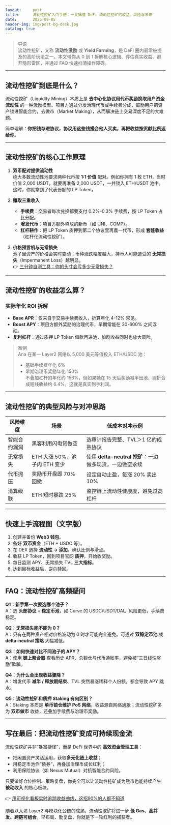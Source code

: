```yaml
---
layout:     post
title:      流动性挖矿入门手册：一文搞懂 DeFi 流动性挖矿的收益、风险与未来
date:       2025-09-05
header-img: img/post-bg-desk.jpg
catalog: true
---
```


> 导语  
> 流动性挖矿，又称 **流动性激励** 或 **Yield Farming**，是 DeFi 圈内最常被提及的高阶玩法之一。本文带你从 0 到 1 拆解核心逻辑、评估真实收益、避开隐形雷区，并通过 FAQ 快速扫清操作障碍。

---

## 流动性挖矿到底是什么？

流动性挖矿（Liquidity Mining）本质上是 **去中心化协议用代币奖励换取用户资金流动性** 的一种激励模型。项目方通过分发治理代币或手续费分成，鼓励用户把资产锁进智能合约，去做市（Market Making），从而解决链上交易深度不足的大难题。

简单理解：**你把钱存进协议，协议用这些钱撮合他人买卖，再把收益按贡献比例返给你**。

---

## 流动性挖矿的核心工作原理

1. **双币配对提供流动性**  
   绝大多数流动性池要求两种代币按 **1:1 价值** 配对。例如你拥有 1 枚 ETH，当时价值 2,000 USDT，就要再准备 2,000 USDT，一并锁入 ETH/USDT 池中。这时，你就拿到了代表份额的 LP Token。

2. **赚取三重收入**  
   - **手续费**：交易者每次兑换都要支付 0.2%–0.3% 手续费，按 LP Token 占比分配。  
   - **增发代币**：项目方额外释放的新币（如 UNI、COMP）。  
   - **杠杆耕作**：把 LP Token 质押到第二个协议里再農一代币，形成 **套娃收益**（杠杆化流动性挖矿）。  

3. **价格预言机与无常损失**  
   池子里资产的价格会实时变动；币种涨跌幅度越大，持币人可能遭受的 **无常损失**（Impermanent Loss）越明显。  
   👉 [三分钟自测工具：你的头寸会亏多少无常损失？](https://okxdog.com/)

---

## 流动性挖矿的收益怎么算？

### 实际年化 ROI 拆解
- **Base APR**：仅来自于交易手续费收入，折算年化 4-12% 常见。  
- **Boost APY**：项目方额外奖励的治理代币，早期常能在 30-600% 之间浮动。  
- **复利杠杆**：通过质押 LP Token 借款再进池，加剧收益同时也放大风险。  

> 案例  
> Ana 在某一 Layer2 网络以 5,000 美元等值投入 ETH/USDC 池：  
> - 基础手续费年化 6%  
> - 早期治理币奖励年化 150%  
> 不叠加杠杆的年化约 156%，但如果她在 15 天后奖励减半出池，则折合成短线收益约 6.4%，这就是真实到手利润。

---

## 流动性挖矿的典型风险与对冲思路

| 风险维度 | 场景 | 低成本对冲示例 |
| --- | --- | --- |
| 智能合约漏洞 | 黑客利用闪电贷做空 | 选审计报告完整、TVL＞1 亿的成熟协议 |
| 无常损失 | ETH 大涨 50%，池子内 ETH 变少 | 使用 **delta-neutral 挖矿**：一边做多现货，一边做空永续 |
| 代币抛压 | 奖励币开盘即 70% 回撤 | 设定自动止盈，每涨 20% 卖出 10% |
| 清算级联 | ETH 短时暴跌 25% | 监控链上流动性健康度，避免过高杠杆 |

---

## 快速上手流程图（文字版）

1. 创建并备份 **Web3 钱包**。  
2. 备好 **双币资金**（ETH + USDC 等）。  
3. 在 DEX 选择 **流动性 → 添加**，确认比例与滑点。  
4. 收获 LP Token，回到项目官网 **质押**，开始收奖励。  
5. 每日监测 APY、无常损失 TVL **三大指标**。  
6. 达到目标收益后，逆向赎回。

---

## FAQ：流动性挖矿高频疑问

**Q1：新手第一次要选哪个池子？**  
A：选 **头部协议 + 稳定币池**，如 Curve 的 USDC/USDT/DAI。风险更低，手续费稳定。

**Q2：无常损失能不能为 0？**  
A：只有在两种资产相对价格波动为 0 时才可能完全避免。可通过 **双稳定币池** 或 **delta-neutral 策略** 大幅减低。

**Q3：如何快速对比不同池子的 APY？**  
A：使用 **链上聚合器** 查看历史 APR、总锁仓与代币通胀率，避免被“三日线性奖励”欺骗。

**Q4：为什么会出现收益骤降？**  
A：增发代币 **减半 / 释放期结束**、TVL 突然暴涨稀释个人份额，都会导致 APY 跳水。

**Q5：流动性挖矿和质押 Staking 有何区别？**  
A：Staking 本质是 **单币锁仓维护 PoS 网络**，收益源自网络通胀；流动性挖矿多为 **双币做市** 收益，还叠加手续费与治理币奖励。

---

## 写在最后：把流动性挖矿变成可持续现金流

流动性挖矿并非“暴富捷径”，而是 DeFi 世界中的 **高效资金管理工具**：

- 把闲置资产灵活运用，获取**多元化链上收益**；  
- 用稳定币池作“债券”，再叠加治理币成长红利；  
- 利用保险协议（如 Nexus Mutual）对抗智能合约风险。  

只要做好仓位控制、策略复盘，你完全可以让流动性挖矿成为熊市也能持续产生 **被动收入** 的核心板块。

👉 [用可视化看板实时追踪收益曲线，这招90%的人都不知道](https://okxdog.com/)

随着以太坊 Layer2 与模块化公链的成熟，流动性挖矿将进一步 **低 Gas、高并发、跨链可组合**。早布局、勤复盘，你就是下一轮红利的捕获者。